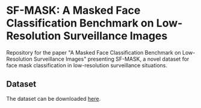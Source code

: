 # SF-MASK: A Masked Face Classification Benchmark on Low-Resolution Surveillance Images
Repository for the paper "A Masked Face Classification Benchmark on Low-Resolution Surveillance Images" presenting SF-MASK, a novel dataset for face mask classification in low-resolution surveillance situations.

## Dataset

The dataset can be downloaded [here](https://univr-my.sharepoint.com/:f:/g/personal/federico_cunico_univr_it/ElB3yBuBekNPrVLL11rx6ewBy0JkHx3UwBwDkXvj_MiCgA?e=KT0qVL). 


